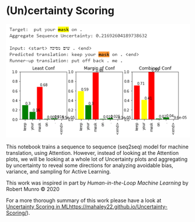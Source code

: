 # (Un)certainty Scoring

![alt text](https://github.com/mahaley22/Uncertainty-Sampling/blob/master/Keep%20your%20mask%20on!.PNG?raw=true)

This notebook trains a sequence to sequence (seq2seq) model for machine translation, using Attention. However, instead of looking at the Attention plots, we will be looking at a whole lot of Uncertainty plots and aggregating by uncertainty to reveal some directions for analyzing avoidable bias, variance, and sampling for Active Learning.  

This work was inspired in part by *Human-in-the-Loop Machine Learning* by Robert Munro © 2020  

For a more thorough summary of this work please have a look at [Uncertainty Scoring in ML](https://pages.github.com/)https://mahaley22.github.io/Uncertainty-Scoring/).


